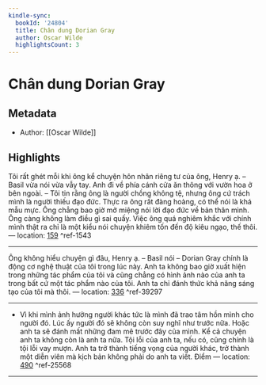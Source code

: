 ```yaml
---
kindle-sync:
  bookId: '24804'
  title: Chân dung Dorian Gray
  author: Oscar Wilde
  highlightsCount: 3
---
```

# Chân dung Dorian Gray
## Metadata
* Author: [[Oscar Wilde]]

## Highlights
Tôi rất ghét mỗi khi ông kể chuyện hôn nhân riêng tư của ông, Henry ạ. – Basil vừa nói vừa vẫy tay. Anh đi về phía cánh cửa ăn thông với vườn hoa ở bên ngoài. – Tôi tin rằng ông là người chồng không tệ, nhưng ông cứ trách mình là người thiếu đạo đức. Thực ra ông rất đàng hoàng, có thể nói là khá mẫu mực. Ông chẳng bao giờ mở miệng nói lời đạo đức về bản thân mình. Ông càng không làm điều gì sai quấy. Việc ông quá nghiêm khắc với chính mình thật ra chỉ là một kiểu nói chuyện khiêm tốn đến độ kiêu ngạo, thế thôi. — location: [159]() ^ref-1543

---
Ông không hiểu chuyện gì đâu, Henry ạ. – Basil nói – Dorian Gray chính là động cơ nghệ thuật của tôi trong lúc này. Anh ta không bao giờ xuất hiện trong những tác phẩm của tôi và cũng chẳng có hình ảnh nào của anh ta trong bất cứ một tác phẩm nào của tôi. Anh ta chỉ đánh thức khả năng sáng tạo của tôi mà thôi. — location: [336]() ^ref-39297

---
- Vì khi mình ảnh hưởng người khác tức là mình đã trao tâm hồn mình cho người đó. Lúc ấy người đó sẽ không còn suy nghĩ như trước nữa. Hoặc anh ta sẽ đánh mất những đam mê trước đây của mình. Kể cả chuyện anh ta không còn là anh ta nữa. Tội lỗi của anh ta, nếu có, cũng chính là tội lỗi vay mượn. Anh ta trở thành tiếng vọng của người khác, trở thành một diễn viên mà kịch bản không phải do anh ta viết. Điểm — location: [490]() ^ref-25568

---
